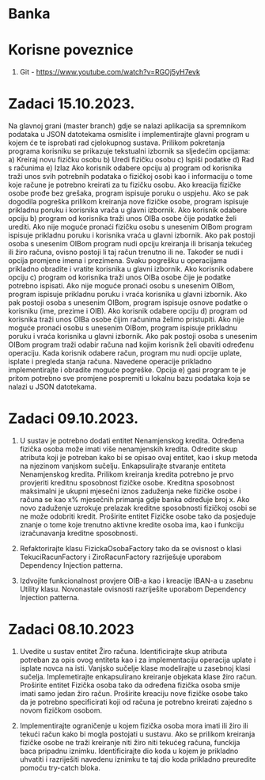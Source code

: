 # Banka

# Korisne poveznice
1. Git - https://www.youtube.com/watch?v=RGOj5yH7evk

# Zadaci 15.10.2023.
Na glavnoj grani (master branch) gdje se nalazi aplikacija sa spremnikom podataka u JSON datotekama osmislite i implementirajte glavni program u kojem će te isprobati rad cjelokupnog sustava. Prilikom pokretanja programa korisniku se prikazuje tekstualni izbornik sa sljedećim opcijama: 
  a) Kreiraj novu fizičku osobu
  b) Uredi fizičku osobu
  c) Ispiši podatke
  d) Rad s računima
  e) Izlaz
Ako korisnik odabere opciju a) program od korisnika traži unos svih potrebnih podataka o fizičkoj osobi kao i informaciju o tome koje račune je potrebno kreirati za tu fizičku osobu. Ako kreacija fizičke osobe prođe bez grešaka, program ispisuje poruku o uspjehu. Ako se pak dogodila pogreška prilikom kreiranja nove fizičke osobe, program ispisuje prikladnu poruku i korisnika vrača u glavni izbornik.
Ako korisnik odabere opciju b) program od korisnika traži unos OIBa osobe čije podatke želi urediti. Ako nije moguće pronaći fizičku osobu s unesenim OIBom program ispisuje prikladnu poruku i korisnika vraća u glavni izbornik. Ako pak postoji osoba s unesenim OIBom program nudi opciju kreiranja ili brisanja tekućeg ili žiro računa, ovisno postoji li taj račun trenutno ili ne. Također se nudi i opcija promjene imena i prezimena. Svaku pogrešku u operacijama prikladno obradite i vratite korisnika u glavni izbornik.
Ako korisnik odabere opciju c) program od korisnika traži unos OIBa osobe čije je podatke potrebno ispisati. Ako nije moguće pronaći osobu s unesenim OIBom, program ispisuje prikladnu poruku i vraća korisnika u glavni izbornik. Ako pak postoji osoba s unesenim OIBom, program ispisuje osnove podatke o korisniku (ime, prezime i OIB).
Ako korisnik odabere opciju d) program od korisnika traži unos OIBa osobe čijim računima želimo pristupiti. Ako nije moguće pronaći osobu s unesenim OIBom, program ispisuje prikladnu poruku i vraća korisnika u glavni izbornik. Ako pak postoji osoba s unesenim OIBom program traži odabir računa nad kojim korisnik želi obaviti određenu operaciju. Kada korisnik odabere račun, program mu nudi opcije uplate, isplate i pregleda stanja računa. Navedene operacije prikladno implementirajte i obradite moguće pogreške.
Opcija e) gasi program te je pritom potrebno sve promjene pospremiti u lokalnu bazu podataka koja se nalazi u JSON datotekama.

# Zadaci 09.10.2023.
1. U sustav je potrebno dodati entitet Nenamjenskog kredita. Određena fizička osoba može imati više nenamjenskih kredita. Odredite skup atributa koji je potreban kako bi se opisao ovaj entitet, kao i skup metoda na njezinom vanjskom sučelju. Enkapsulirajte stvaranje entiteta Nenamjenskog kredita. Prilikom kreiranja kredita potrebno je prvo provjeriti kreditnu sposobnost fizičke osobe. Kreditna sposobnost maksimalni je ukupni mjesečni iznos zaduženja neke fizičke osobe i računa se kao x% mjesečnih primanja gdje banka određuje broj x. Ako novo zaduženje uzrokuje prelazak kreditne sposobnosti fizičkoj osobi se ne može odobriti kredit. Proširite entitet Fizičke osobe tako da posjeduje znanje o tome koje trenutno aktivne kredite osoba ima, kao i funkciju izračunavanja kreditne sposobnosti.

2. Refaktorirajte klasu FizickaOsobaFactory tako da se ovisnost o klasi TekuciRacunFactory i ZiroRacunFactory razriješuje uporabom Dependency Injection patterna.

3. Izdvojite funkcionalnost provjere OIB-a kao i kreacije IBAN-a u zasebnu Utility klasu. Novonastale ovisnosti razriješite uporabom Dependency Injection patterna.

# Zadaci 08.10.2023
1. Uvedite u sustav entitet Žiro računa. Identificirajte skup atributa potreban za opis ovog entiteta kao i za implementaciju operacija uplate i isplate novca na isti. Vanjsko sučelje klase modelirajte u zasebnoj klasi sučelja. Implemetirajte enkapsulirano kreiranje objekata klase žiro račun. Proširite entitet Fizička osoba tako da određena fizička osoba smije imati samo jedan žiro račun. Proširite kreaciju nove fizičke osobe tako da je potrebno specificirati koji od računa je potrebno kreirati zajedno s novom fizičkom osobom.

2. Implementirajte ograničenje u kojem fizička osoba mora imati ili žiro ili tekući račun kako bi mogla postojati u sustavu. Ako se prilikom kreiranja fizičke osobe ne traži kreiranje niti žiro niti tekućeg računa, funckija baca pripadnu iznimku. Identificirajte dio koda u kojem je prikladno uhvatiti i razriješiti navedenu iznimku te taj dio koda prikladno preuredite pomoću try-catch bloka.

